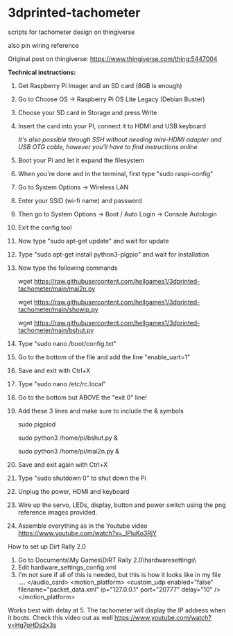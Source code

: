 # 3dprinted-tachometer
 scripts for tachometer design on thingiverse
 
 also pin wiring reference
 
 Original post on thingiverse: https://www.thingiverse.com/thing:5447004
 
 **Technical instructions:**
 
1. Get Raspberry Pi Imager and an SD card (8GB is enough)
2. Go to Choose OS -> Raspberry Pi OS Lite Legacy (Debian Buster)
3. Choose your SD card in Storage and press Write
4. Insert the card into your PI, connect it to HDMI and USB keyboard

    *It's also possible through SSH without needing mini-HDMI adapter and USB OTG cable, however you'll have to find instructions online*

5. Boot your Pi and let it expand the filesystem
6. When you're done and in the terminal, first type "sudo raspi-config"
7. Go to System Options -> Wireless LAN
8. Enter your SSID (wi-fi name) and password
9. Then go to System Options -> Boot / Auto Login -> Console Autologin
10. Exit the config tool
11. Now type "sudo apt-get update" and wait for update
12. Type "sudo apt-get install python3-pigpio" and wait for installation
13. Now type the following commands

    wget https://raw.githubusercontent.com/hellgames1/3dprinted-tachometer/main/mai2n.py
    
    wget https://raw.githubusercontent.com/hellgames1/3dprinted-tachometer/main/showip.py
    
    wget https://raw.githubusercontent.com/hellgames1/3dprinted-tachometer/main/bshut.py
    

14. Type "sudo nano /boot/config.txt"
15. Go to the bottom of the file and add the line "enable_uart=1"
16. Save and exit with Ctrl+X
17. Type "sudo nano /etc/rc.local"
18. Go to the bottom but ABOVE the "exit 0" line!
19. Add these 3 lines and make sure to include the & symbols

    sudo pigpiod
    
    sudo python3 /home/pi/bshut.py &
    
    sudo python3 /home/pi/mai2n.py &
    

20. Save and exit again with Ctrl+X
21. Type "sudo shutdown 0" to shut down the Pi
22. Unplug the power, HDMI and keyboard
23. Wire up the servo, LEDs, display, button and power switch using the png reference images provided.
24. Assemble everything as in the Youtube video
https://www.youtube.com/watch?v=_IPluKo3RjY


How to set up Dirt Rally 2.0
1. Go to Documents\My Games\DiRT Rally 2.0\hardwaresettings\
2. Edit hardware_settings_config.xml
3. I'm not sure if all of this is needed, but this is how it looks like in my file
    ....
    </audio_card>
    <motion_platform>
        <dbox enabled="true" />
        <udp enabled="true" extradata="3" ip="192.168.0.108" port="30500" delay="5" />
        <custom_udp enabled="false" filename="packet_data.xml" ip="127.0.0.1" port="20777" delay="10" />
        <fanatec enabled="true" pedalVibrationScale="1.0" wheelVibrationScale="1.0" ledTrueForGearsFalseForSpeed="true" />
    </motion_platform>
    
Works best with delay at 5. The tachometer will display the IP address when it boots.
Check this video out as well https://www.youtube.com/watch?v=Hg7oHDs2x3s
